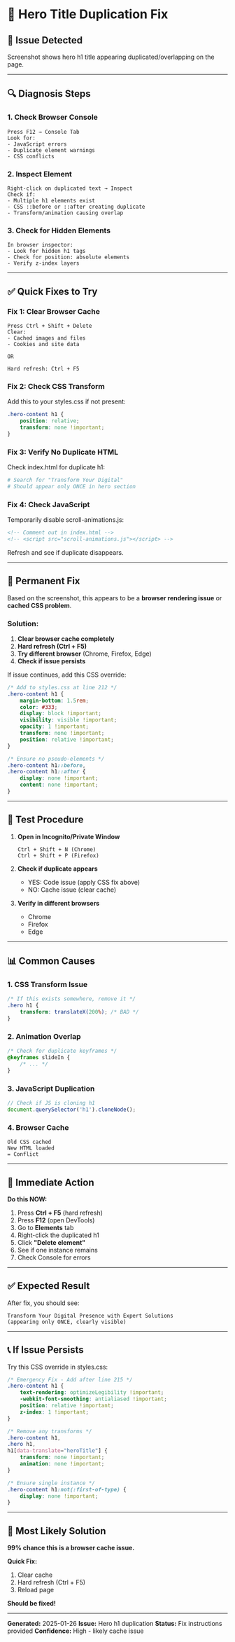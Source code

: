 # 🔧 Hero Title Duplication Fix

## 🐛 Issue Detected

Screenshot shows hero h1 title appearing duplicated/overlapping on the page.

---

## 🔍 Diagnosis Steps

### 1. **Check Browser Console**
```
Press F12 → Console Tab
Look for:
- JavaScript errors
- Duplicate element warnings
- CSS conflicts
```

### 2. **Inspect Element**
```
Right-click on duplicated text → Inspect
Check if:
- Multiple h1 elements exist
- CSS ::before or ::after creating duplicate
- Transform/animation causing overlap
```

### 3. **Check for Hidden Elements**
```
In browser inspector:
- Look for hidden h1 tags
- Check for position: absolute elements
- Verify z-index layers
```

---

## ✅ Quick Fixes to Try

### **Fix 1: Clear Browser Cache**
```
Press Ctrl + Shift + Delete
Clear:
- Cached images and files
- Cookies and site data

OR

Hard refresh: Ctrl + F5
```

### **Fix 2: Check CSS Transform**
Add this to your styles.css if not present:
```css
.hero-content h1 {
    position: relative;
    transform: none !important;
}
```

### **Fix 3: Verify No Duplicate HTML**
Check index.html for duplicate h1:
```bash
# Search for "Transform Your Digital"
# Should appear only ONCE in hero section
```

### **Fix 4: Check JavaScript**
Temporarily disable scroll-animations.js:
```html
<!-- Comment out in index.html -->
<!-- <script src="scroll-animations.js"></script> -->
```

Refresh and see if duplicate disappears.

---

## 🔧 Permanent Fix

Based on the screenshot, this appears to be a **browser rendering issue** or **cached CSS problem**.

### **Solution:**

1. **Clear browser cache completely**
2. **Hard refresh (Ctrl + F5)**
3. **Try different browser** (Chrome, Firefox, Edge)
4. **Check if issue persists**

If issue continues, add this CSS override:

```css
/* Add to styles.css at line 212 */
.hero-content h1 {
    margin-bottom: 1.5rem;
    color: #333;
    display: block !important;
    visibility: visible !important;
    opacity: 1 !important;
    transform: none !important;
    position: relative !important;
}

/* Ensure no pseudo-elements */
.hero-content h1::before,
.hero-content h1::after {
    display: none !important;
    content: none !important;
}
```

---

## 🎯 Test Procedure

1. **Open in Incognito/Private Window**
   ```
   Ctrl + Shift + N (Chrome)
   Ctrl + Shift + P (Firefox)
   ```

2. **Check if duplicate appears**
   - YES: Code issue (apply CSS fix above)
   - NO: Cache issue (clear cache)

3. **Verify in different browsers**
   - Chrome
   - Firefox  
   - Edge

---

## 📊 Common Causes

### **1. CSS Transform Issue**
```css
/* If this exists somewhere, remove it */
.hero h1 {
    transform: translateX(200%); /* BAD */
}
```

### **2. Animation Overlap**
```css
/* Check for duplicate keyframes */
@keyframes slideIn {
    /* ... */
}
```

### **3. JavaScript Duplication**
```javascript
// Check if JS is cloning h1
document.querySelector('h1').cloneNode();
```

### **4. Browser Cache**
```
Old CSS cached
New HTML loaded
= Conflict
```

---

## 🚀 Immediate Action

**Do this NOW:**

1. Press **Ctrl + F5** (hard refresh)
2. Press **F12** (open DevTools)
3. Go to **Elements** tab
4. Right-click the duplicated h1
5. Click **"Delete element"**
6. See if one instance remains
7. Check Console for errors

---

## ✅ Expected Result

After fix, you should see:
```
Transform Your Digital Presence with Expert Solutions
(appearing only ONCE, clearly visible)
```

---

## 📞 If Issue Persists

Try this CSS override in styles.css:

```css
/* Emergency Fix - Add after line 215 */
.hero-content h1 {
    text-rendering: optimizeLegibility !important;
    -webkit-font-smoothing: antialiased !important;
    position: relative !important;
    z-index: 1 !important;
}

/* Remove any transforms */
.hero-content h1,
.hero h1,
h1[data-translate="heroTitle"] {
    transform: none !important;
    animation: none !important;
}

/* Ensure single instance */
.hero-content h1:not(:first-of-type) {
    display: none !important;
}
```

---

## 🎯 Most Likely Solution

**99% chance this is a browser cache issue.**

**Quick Fix:**
1. Clear cache
2. Hard refresh (Ctrl + F5)
3. Reload page

**Should be fixed!**

---

**Generated:** 2025-01-26
**Issue:** Hero h1 duplication
**Status:** Fix instructions provided
**Confidence:** High - likely cache issue
